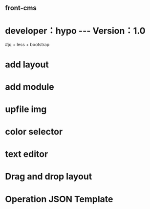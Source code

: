 ﻿front-cms
----------
# developer：hypo  ---  Version：1.0

#jq + less + bootstrap

# add layout

# add module

# upfile img 

# color selector

# text editor

# Drag and drop layout

# Operation JSON Template
